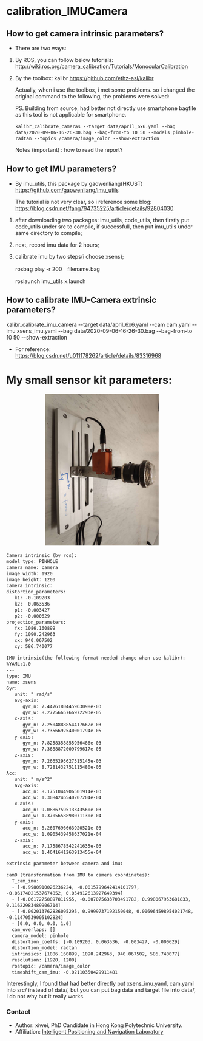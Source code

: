 # calibration_IMUCamera

## How to get camera intrinsic parameters?
-   There are two ways: 
1. By ROS, you can follow below tutorials:
    http://wiki.ros.org/camera_calibration/Tutorials/MonocularCalibration
2. By the toolbox: kalibr
    https://github.com/ethz-asl/kalibr

   Actually, when i use the toolbox, i met some problems. so i changed the original command to the following, the problems were solved:
   
   PS.  Building from source, had better not directly use smartphone bagfile as this tool is not applicable for smartphone.
   ```
   kalibr_calibrate_cameras --target data/april_6x6.yaml --bag data/2020-09-06-16-26-30.bag --bag-from-to 10 50 --models pinhole-radtan --topics /camera/image_color --show-extraction
   ```
   Notes (important) :  how to read the report?

## How to get IMU parameters?
 - By imu_utils, this package by gaowenliang(HKUST)
 https://github.com/gaowenliang/imu_utils

   The tutorial is not very clear, so i reference some blog: 
 https://blog.csdn.net/fang794735225/article/details/92804030

1. after downloading two packages: imu_utils, code_utils, then firstly put code_utils under src to compile, if successfull, then put imu_utils under same directory to compile;
1. next, record imu data for 2 hours;
2. calibrate imu by two steps(i choose xsens);
   
   rosbag play -r 200　filename.bag 

   roslaunch imu_utils x.launch


## How to calibrate IMU-Camera extrinsic parameters?
kalibr_calibrate_imu_camera --target data/april_6x6.yaml --cam cam.yaml --imu xsens_imu.yaml --bag data/2020-09-06-16-26-30.bag --bag-from-to 10 50 --show-extraction
- For reference: https://blog.csdn.net/u011178262/article/details/83316968
# My small sensor kit parameters:

<p align="center">
  <img width="300pix" src="smallSensorKit.jpg">
</p>


```
Camera intrinsic (by ros):
model_type: PINHOLE
camera_name: camera
image_width: 1920
image_height: 1200
camera intrinsic:
distortion_parameters:
   k1: -0.109203
   k2:  0.063536
   p1: -0.003427
   p2: -0.000629
projection_parameters:
   fx: 1086.160899
   fy: 1090.242963
   cx: 940.067502
   cy: 586.740077
```
```
IMU intrinsic(the following format needed change when use kalibr):
%YAML:1.0
---
type: IMU
name: xsens
Gyr:
   unit: " rad/s"
   avg-axis:
      gyr_n: 7.4476180445963098e-03
      gyr_w: 8.2775665766972293e-05
   x-axis:
      gyr_n: 7.2504888854417662e-03
      gyr_w: 8.7356692540001794e-05
   y-axis:
      gyr_n: 7.8258358855956486e-03
      gyr_w: 7.3688872009799617e-05
   z-axis:
      gyr_n: 7.2665293627515145e-03
      gyr_w: 8.7281432751115480e-05
Acc:
   unit: " m/s^2"
   avg-axis:
      acc_n: 8.1751044906501914e-03
      acc_w: 1.3084246540207204e-04
   x-axis:
      acc_n: 9.0886759513343560e-03
      acc_w: 1.3705658898071130e-04
   y-axis:
      acc_n: 8.2607696663920521e-03
      acc_w: 1.0905439458637021e-04
   z-axis:
      acc_n: 7.1758678542241635e-03
      acc_w: 1.4641641263913455e-04
```
```
extrinsic parameter between camera and imu:
```
```
cam0 (transformation from IMU to camera coordinates):
  T_cam_imu:
  - [-0.9980910026236224, -0.0015799642414101797, -0.06174021537674852, 0.054912613927649394]
  - [-0.06172758897811955, -0.007075633703491782, 0.998067953681833, 0.11622983489906714]
  - [-0.002013762826095295, 0.9999737192150048, 0.006964598954021748, -0.11470539005102824]
  - [0.0, 0.0, 0.0, 1.0]
  cam_overlaps: []
  camera_model: pinhole
  distortion_coeffs: [-0.109203, 0.063536, -0.003427, -0.000629]
  distortion_model: radtan
  intrinsics: [1086.160899, 1090.242963, 940.067502, 586.740077]
  resolution: [1920, 1200]
  rostopic: /camera/image_color
  timeshift_cam_imu: -0.02110350429911481
```
Interestingly, I found that had better directly put xsens_imu.yaml, cam.yaml into src/ instead of data/, but you can put bag data and target file into data/, I do not why but it really works.



### Contact
- Author: xiwei, PhD Candidate in Hong Kong Polytechnic University.
- Affiliation: [Intelligent Positioning and Navigation Laboratory](https://www.polyu-ipn-lab.com/)